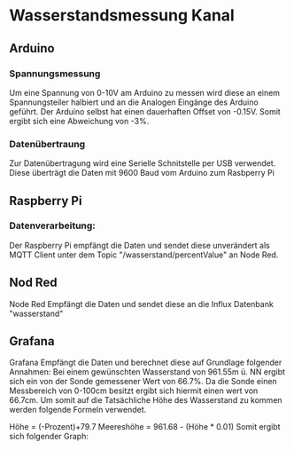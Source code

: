 # Wasserstandsmessung Kanal
## Arduino
### Spannungsmessung
Um eine Spannung von 0-10V am Arduino zu messen wird diese an einem Spannungsteiler halbiert und an die Analogen Eingänge des Arduino geführt. Der Arduino selbst hat einen dauerhaften Offset von -0.15V. Somit ergibt sich eine Abweichung von -3%. 

### Datenübertraung
Zur Datenübertragung wird eine Serielle Schnitstelle per USB verwendet. Diese überträgt die Daten mit 9600 Baud vom Arduino zum Rasbperry Pi

## Raspberry Pi
### Datenverarbeitung:
Der Raspberry Pi empfängt die Daten und sendet diese unverändert als MQTT Client unter dem Topic "/wasserstand/percentValue" an Node Red.

## Nod Red
Node Red Empfängt die Daten und sendet diese an die Influx Datenbank "wasserstand"

## Grafana 
Grafana Empfängt die Daten und berechnet diese auf Grundlage folgender Annahmen:
Bei einem gewünschten Wasserstand von 961.55m ü. NN ergibt sich ein von der Sonde gemessener Wert von 66.7%. Da die Sonde einen Messbereich von 0-100cm besitzt ergibt sich hiermit einen wert von 66.7cm. Um somit auf die Tatsächliche Höhe des Wasserstand zu kommen werden folgende Formeln verwendet.

Höhe = (-Prozent)+79.7
Meereshöhe = 961.68 - (Höhe * 0.01)
Somit ergibt sich folgender Graph: 
[](https://github.com/jonaswun/wasserstandSetup/blob/main/Doc/WasserstandVerlauf.png)
